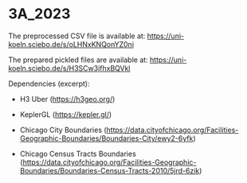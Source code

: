 # 3A_2023

The preprocessed CSV file is available at: https://uni-koeln.sciebo.de/s/oLHNxKNQonYZ0ni

The prepared pickled files are available at: https://uni-koeln.sciebo.de/s/H3SCw3jfhxBQVkl

Dependencies (excerpt):

* H3 Uber (https://h3geo.org/)

* KeplerGL (https://kepler.gl/)

* Chicago City Boundaries (https://data.cityofchicago.org/Facilities-Geographic-Boundaries/Boundaries-City/ewy2-6yfk)

* Chicago Census Tracts Boundaries (https://data.cityofchicago.org/Facilities-Geographic-Boundaries/Boundaries-Census-Tracts-2010/5jrd-6zik)
